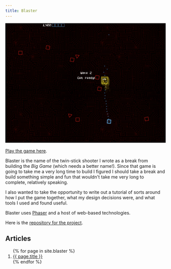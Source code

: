 ```yaml
---
title: Blaster
---
```


![Neato screenshot of game](blaster-screenshot.png "Screenshot of Blaster")

[Play the game here][playblaster].

Blaster is the name of the twin-stick shooter I wrote as a break from building the _Big Game_ (which needs a better name!). Since that game is going to take me a very long time to build I figured I should take a break and build something simple and fun that wouldn't take me very long to complete, relatively speaking.

I also wanted to take the opportunity to write out a tutorial of sorts around how I put the game together, what my design decisions were, and what tools I used and found useful.

Blaster uses [Phaser][] and a host of web-based technologies.

Here is the [repository for the project][repo].

## Articles

<ol>
{% for page in site.blaster %}
  <li><a href="{{ page.url }}">{{ page.title }}</a></li>
{% endfor %}
</ol>

[playblaster]: http://blaster.drhayes.io
[phaser]: https://phaser.io/
[repo]: https://github.com/drhayes/blaster
